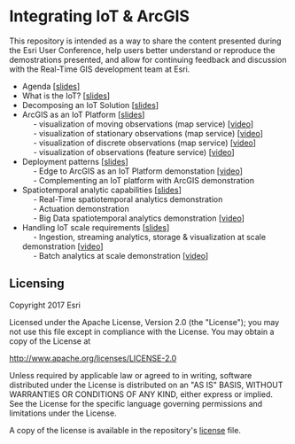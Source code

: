 # Integrating IoT & ArcGIS

This repository is intended as a way to share the content presented during the Esri User Conference, help users better understand or reproduce the demostrations presented, and allow for continuing feedback and discussion with the Real-Time GIS development team at Esri.

- Agenda [<a href="https://esri.box.com/s/3i9qdsjbzuuvrrzuf9j5fgddz9nmcpct">slides</a>]<br>
- What is the IoT? [<a href="https://esri.box.com/s/7akj2r1f3sxxj3gcumcntkh1iamgpo2j">slides</a>]<br>
- Decomposing an IoT Solution [<a href="https://esri.box.com/s/55mtxp18vi2dc0w8it22qc5g5ev5uqd9">slides</a>]<br>
- ArcGIS as an IoT Platform [<a href="https://esri.box.com/s/bhvvv5a5yg9w7bsfiei779phpy70tbsb">slides</a>]<br>
&nbsp;&nbsp;&nbsp;&nbsp; - visualization of moving observations (map service) [<a href="https://esri.box.com/s/d50y6ubdz6500ngglamnv8ntia8hvmik">video</a>]<br>
&nbsp;&nbsp;&nbsp;&nbsp; - visualization of stationary observations (map service) [<a href="https://esri.box.com/s/owiwdd1emtxu55wfuxr9t24hh5e1bma8">video</a>]<br>
&nbsp;&nbsp;&nbsp;&nbsp; - visualization of discrete observations (map service) [<a href="https://esri.box.com/s/8or3cg72qzzf5h9lp4u7ersck7vgt691">video</a>]<br>
&nbsp;&nbsp;&nbsp;&nbsp; - visualization of observations (feature service) [<a href="https://esri.box.com/s/snzegnsiowrpkb2l15j02drng4o63h65">video</a>]<br>
- Deployment patterns [<a href="https://esri.box.com/s/odfh24pjg2xtefbeten0mutovpwis8yn">slides</a>]<br>
&nbsp;&nbsp;&nbsp;&nbsp; - Edge to ArcGIS as an IoT Platform demonstation [<a href="https://esri.box.com/s/xozi0dlnpti66ji6jiwiq7h285970b51">video</a>]<br>
&nbsp;&nbsp;&nbsp;&nbsp; - Complementing an IoT platform with ArcGIS demonstration</i><br>
- Spatiotemporal analytic capabilities [<a href="https://esri.box.com/s/7foll3f8ze1soqf6sbwit0mraig13qwp">slides</a>]<br>
&nbsp;&nbsp;&nbsp;&nbsp; - Real-Time spatiotemporal analytics demonstration<br>
&nbsp;&nbsp;&nbsp;&nbsp; - Actuation demonstration<br>
&nbsp;&nbsp;&nbsp;&nbsp; - Big Data spatiotemporal analytics demonstration [<a href="https://esri.box.com/s/22omu2arl7dwjg5pniw8x9ca2lwto9v5">video</a>]<br>
- Handling IoT scale requirements [<a href="https://esri.box.com/s/gf80m14dpk9e5kmz02oem7ba1szdnf99">slides</a>] <br>
&nbsp;&nbsp;&nbsp;&nbsp; - Ingestion, streaming analytics, storage & visualization at scale demonstration [<a href="https://esri.box.com/s/vjxak3ioiswujnenfeasfh5pqz0qi19k">video</a>]<br>
&nbsp;&nbsp;&nbsp;&nbsp; - Batch analytics at scale demonstration [<a href="https://esri.box.com/s/lipfinbnhsusnexiez2mj973qvjx92q7">video</a>]<br>


## Licensing
Copyright 2017 Esri

Licensed under the Apache License, Version 2.0 (the "License");
you may not use this file except in compliance with the License.
You may obtain a copy of the License at

   http://www.apache.org/licenses/LICENSE-2.0

Unless required by applicable law or agreed to in writing, software
distributed under the License is distributed on an "AS IS" BASIS,
WITHOUT WARRANTIES OR CONDITIONS OF ANY KIND, either express or implied.
See the License for the specific language governing permissions and
limitations under the License.

A copy of the license is available in the repository's [license](LICENSE?raw=true) file.
